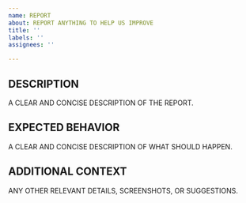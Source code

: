```yaml
---
name: REPORT
about: REPORT ANYTHING TO HELP US IMPROVE
title: ''
labels: ''
assignees: ''

---
```


## DESCRIPTION  
A CLEAR AND CONCISE DESCRIPTION OF THE REPORT.

## EXPECTED BEHAVIOR  
A CLEAR AND CONCISE DESCRIPTION OF WHAT SHOULD HAPPEN.

## ADDITIONAL CONTEXT  
ANY OTHER RELEVANT DETAILS, SCREENSHOTS, OR SUGGESTIONS.
